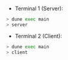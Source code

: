 - Terminal 1 (Server):

```sh
> dune exec main
> server
```

- Terminal 2 (Client):

```sh
> dune exec main
> client
```
